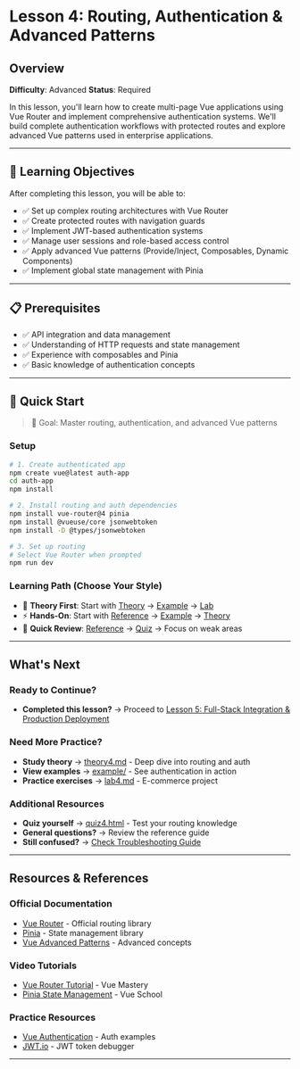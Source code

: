 # Lesson 4: Routing, Authentication & Advanced Patterns

## Overview

**Difficulty**: Advanced
**Status**: Required

In this lesson, you'll learn how to create multi-page Vue applications using Vue Router and implement comprehensive authentication systems. We'll build complete authentication workflows with protected routes and explore advanced Vue patterns used in enterprise applications.

---

## 🎯 Learning Objectives

After completing this lesson, you will be able to:

- ✅ Set up complex routing architectures with Vue Router
- ✅ Create protected routes with navigation guards
- ✅ Implement JWT-based authentication systems
- ✅ Manage user sessions and role-based access control
- ✅ Apply advanced Vue patterns (Provide/Inject, Composables, Dynamic Components)
- ✅ Implement global state management with Pinia

---

## 📋 Prerequisites

- ✅ API integration and data management
- ✅ Understanding of HTTP requests and state management
- ✅ Experience with composables and Pinia
- ✅ Basic knowledge of authentication concepts

---

## 🚀 Quick Start

> 🎯 Goal: Master routing, authentication, and advanced Vue patterns

### Setup
```bash
# 1. Create authenticated app
npm create vue@latest auth-app
cd auth-app
npm install

# 2. Install routing and auth dependencies
npm install vue-router@4 pinia
npm install @vueuse/core jsonwebtoken
npm install -D @types/jsonwebtoken

# 3. Set up routing
# Select Vue Router when prompted
npm run dev
```

### Learning Path (Choose Your Style)
- 📖 **Theory First**: Start with [Theory](./theory/theory4.md) → [Example](./example/) → [Lab](./lab/lab4.md)
- ⚡ **Hands-On**: Start with [Reference](./reference/reference4.md) → [Example](./example/) → [Theory](./theory/theory4.md)
- 🎯 **Quick Review**: [Reference](./reference/reference4.md) → [Quiz](./quiz/quiz4.html) → Focus on weak areas

---

## What's Next

### Ready to Continue?
- **Completed this lesson?** → Proceed to [Lesson 5: Full-Stack Integration & Production Deployment](../lesson5-fullstack/)

### Need More Practice?
- **Study theory** → [theory4.md](./theory/theory4.md) - Deep dive into routing and auth
- **View examples** → [example/](./example/) - See authentication in action
- **Practice exercises** → [lab4.md](./lab/lab4.md) - E-commerce project

### Additional Resources
- **Quiz yourself** → [quiz4.html](./quiz/quiz4.html) - Test your routing knowledge
- **General questions?** → Review the reference guide
- **Still confused?** → [Check Troubleshooting Guide](../../extras/troubleshooting-guide.md)

---

## Resources & References

### Official Documentation
- [Vue Router](https://router.vuejs.org/) - Official routing library
- [Pinia](https://pinia.vuejs.org/) - State management library
- [Vue Advanced Patterns](https://vuejs.org/guide/extras/composition-api-faq.html) - Advanced concepts

### Video Tutorials
- [Vue Router Tutorial](https://www.youtube.com/watch?v=2KBHvaAWJOA) - Vue Mastery
- [Pinia State Management](https://www.youtube.com/watch?v=JbIzmGQXjO4) - Vue School

### Practice Resources
- [Vue Authentication](https://github.com/vuejs/vue-next/tree/master/packages/vue/examples) - Auth examples
- [JWT.io](https://jwt.io/) - JWT token debugger

---